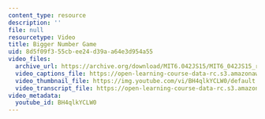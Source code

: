 ```yaml
---
content_type: resource
description: ''
file: null
resourcetype: Video
title: Bigger Number Game
uid: 8d5f09f3-55cb-ee24-d39a-a64e3d954a55
video_files:
  archive_url: https://archive.org/download/MIT6.042JS15/MIT6_042JS15_ranvarbigger_video_ipod.mp4
  video_captions_file: https://open-learning-course-data-rc.s3.amazonaws.com/6-042j-mathematics-for-computer-science-spring-2015/7c46dfac9d4f58f3a6725e95111e67dd_BH4qlkYCLW0.vtt
  video_thumbnail_file: https://img.youtube.com/vi/BH4qlkYCLW0/default.jpg
  video_transcript_file: https://open-learning-course-data-rc.s3.amazonaws.com/6-042j-mathematics-for-computer-science-spring-2015/5b454b2ddd99448b378e608c026e47dd_BH4qlkYCLW0.pdf
video_metadata:
  youtube_id: BH4qlkYCLW0
---
```

